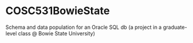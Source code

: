 # COSC531BowieState
Schema and data population for an Oracle SQL db (a project in a graduate-level class @ Bowie State University)
